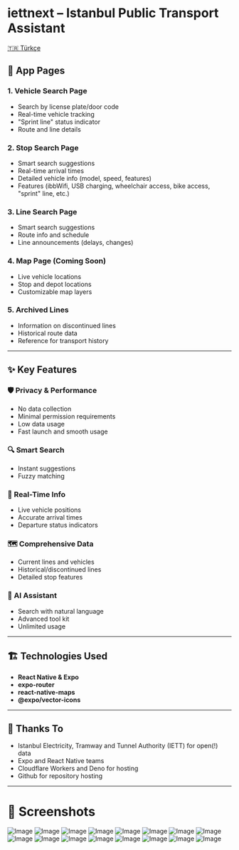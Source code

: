 # iettnext – Istanbul Public Transport Assistant

[🇹🇷 Türkçe](./README.tr.md)

## 📱 App Pages

### 1. **Vehicle Search Page**

* Search by license plate/door code
* Real-time vehicle tracking
* "Sprint line" status indicator
* Route and line details

### 2. **Stop Search Page**

* Smart search suggestions
* Real-time arrival times
* Detailed vehicle info (model, speed, features)
* Features (ibbWifi, USB charging, wheelchair access, bike access, "sprint" line, etc.)

### 3. **Line Search Page**

* Smart search suggestions
* Route info and schedule
* Line announcements (delays, changes)

### 4. **Map Page (Coming Soon)**

* Live vehicle locations
* Stop and depot locations
* Customizable map layers

### 5. **Archived Lines**

* Information on discontinued lines
* Historical route data
* Reference for transport history

---

## ✨ Key Features

### 🛡️ Privacy & Performance

* No data collection
* Minimal permission requirements
* Low data usage
* Fast launch and smooth usage

### 🔍 Smart Search

* Instant suggestions
* Fuzzy matching

### 🚌 Real-Time Info

* Live vehicle positions
* Accurate arrival times
* Departure status indicators

### 🗺️ Comprehensive Data

* Current lines and vehicles
* Historical/discontinued lines
* Detailed stop features

### 🤖 AI Assistant

* Search with natural language
* Advanced tool kit
* Unlimited usage

---

## 🏗️ Technologies Used

* **React Native & Expo**
* **expo-router**
* **react-native-maps**
* **@expo/vector-icons**

---

## 🙏 Thanks To

* Istanbul Electricity, Tramway and Tunnel Authority (IETT) for open(!) data
* Expo and React Native teams
* Cloudflare Workers and Deno for hosting
* Github for repository hosting

---

# 📸 Screenshots

![Image](https://github.com/user-attachments/assets/df1a7b2a-c124-47ab-b78d-c5892539b80c)
![Image](https://github.com/user-attachments/assets/1e81b892-81d7-4828-b4c2-eae9ad3bdd17)
![Image](https://github.com/user-attachments/assets/96cae200-0226-4e8d-9a3a-9d3523e76fdc)
![Image](https://github.com/user-attachments/assets/d9fabf80-81db-42dc-9a14-b2ec89527427)
![Image](https://github.com/user-attachments/assets/427158e1-1961-4554-b494-a5d3ec84dd95)
![Image](https://github.com/user-attachments/assets/e07c2171-b863-430a-b978-7f19cddece8c)
![Image](https://github.com/user-attachments/assets/27a67215-0cd8-4ee5-884e-56d610b7f111)
![Image](https://github.com/user-attachments/assets/74a3ae3b-d866-439f-b7b6-dd02bb1dfb8b)
![Image](https://github.com/user-attachments/assets/9466332c-2956-4c40-9f2c-6ed215b1ce0a)
![Image](https://github.com/user-attachments/assets/c5068aec-912e-4e48-aa0a-9a10a38da2c6)
![Image](https://github.com/user-attachments/assets/bf30f6f6-e627-4d9c-8c83-9b019a3cce1a)
![Image](https://github.com/user-attachments/assets/f43ec780-c249-438a-87b8-cd03012199e9)
![Image](https://github.com/user-attachments/assets/57534a69-8d9a-46a5-923a-7cdf4a82bed7)
![Image](https://github.com/user-attachments/assets/91cf1dac-3b97-4729-bc61-a3c534393e73)
![Image](https://github.com/user-attachments/assets/f37be125-5089-47d3-90ec-c448148fcbd7)
![Image](https://github.com/user-attachments/assets/0e07bb42-43af-459d-9829-d5faa26fba33)

